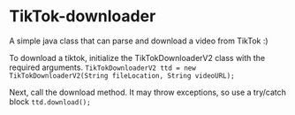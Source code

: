 # TikTok-downloader

A simple java class that can parse and download a video from TikTok :)

To download a tiktok, initialize the TikTokDownloaderV2 class with the required arguments.
```TikTokDownloaderV2 ttd = new TikTokDownloaderV2(String fileLocation, String videoURL);```

Next, call the download method. It may throw exceptions, so use a try/catch block 
```ttd.download();```
